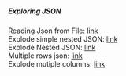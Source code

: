 ##### Exploring JSON

Reading Json from File: [link](https://github.com/shobhit-singh/Python-PySpark-Programs/blob/master/PySpark/exploringJSON/PySparkCode/exploringJson1.ipynb) <br>
Explode simple nested JSON: [link](https://github.com/shobhit-singh/Python-PySpark-Programs/blob/master/PySpark/exploringJSON/PySparkCode/exploringJson2.ipynb) <br>
Explode Nested JSON: [link](https://github.com/shobhit-singh/Python-PySpark-Programs/blob/master/PySpark/exploringJSON/PySparkCode/exploringJson4.ipynb) <br>
Multiple rows json: [link](https://github.com/shobhit-singh/Python-PySpark-Programs/blob/master/PySpark/exploringJSON/PySparkCode/exploringJson3.ipynb) <br>
Explode mutiple columns: [link](https://github.com/shobhit-singh/Python-PySpark-Programs/blob/master/PySpark/exploringJSON/PySparkCode/exploringJson5.ipynb)
